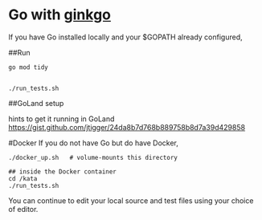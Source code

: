 
# Go with [ginkgo](https://github.com/onsi/ginkgo)


If you have Go installed locally and your $GOPATH already configured,



##Run

```
go mod tidy


./run_tests.sh
```

##GoLand setup

hints to get it running in GoLand
https://gist.github.com/jtigger/24da8b7d768b889758b8d7a39d429858

#Docker
If you do not have Go but do have Docker,

```
./docker_up.sh   # volume-mounts this directory

## inside the Docker container
cd /kata
./run_tests.sh
```

You can continue to edit your local source and test files using your choice of editor.
